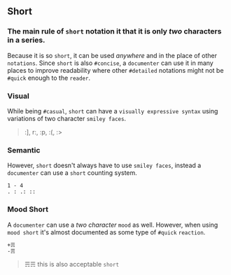 ## Short

### The main rule of `short` notation it that it is only *two* characters in a series.

Because it is so `short`, it can be used _anywhere_ and in the place of other `notations`.  Since `short` is also `#concise`, a `documenter` can use it in many places to improve readability where other `#detailed` notations might not be `#quick` enough to the `reader`.

### Visual
While being `#casual`, `short` can have a `visually expressive syntax` using variations of two character `smiley faces`.
> :], r:, :p, :(, :>

### Semantic
However, `short` doesn't always have to use `smiley faces`, instead a `documenter` can use a `short` counting system.
```
1 - 4
. : .: ::
```

### Mood Short
A `documenter` can use a *two character* `mood` as well.  However, when using `mood short` it's almost documented as some type of `#quick` `reaction`.
```
+☴
-☴
```
> ☴☴ this is also acceptable `short`